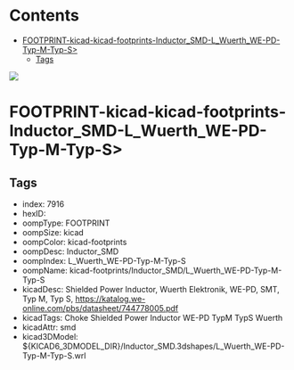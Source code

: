 



Contents
========

* [FOOTPRINT-kicad-kicad-footprints-Inductor_SMD-L_Wuerth_WE-PD-Typ-M-Typ-S>](#footprint-kicad-kicad-footprints-inductor_smd-l_wuerth_we-pd-typ-m-typ-s)
	* [Tags](#tags)
  
![][im]
# FOOTPRINT-kicad-kicad-footprints-Inductor_SMD-L_Wuerth_WE-PD-Typ-M-Typ-S>

## Tags

- index: 7916
- hexID: 
- oompType: FOOTPRINT
- oompSize: kicad
- oompColor: kicad-footprints
- oompDesc: Inductor_SMD
- oompIndex: L_Wuerth_WE-PD-Typ-M-Typ-S
- oompName: kicad-footprints/Inductor_SMD/L_Wuerth_WE-PD-Typ-M-Typ-S
- kicadDesc: Shielded Power Inductor, Wuerth Elektronik, WE-PD, SMT, Typ M, Typ S, https://katalog.we-online.com/pbs/datasheet/744778005.pdf
- kicadTags: Choke Shielded Power Inductor WE-PD TypM TypS Wuerth
- kicadAttr: smd
- kicad3DModel: ${KICAD6_3DMODEL_DIR}/Inductor_SMD.3dshapes/L_Wuerth_WE-PD-Typ-M-Typ-S.wrl



[im]: image.png
